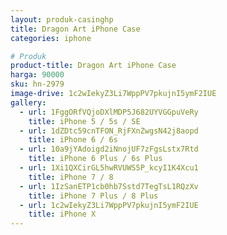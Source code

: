 ```yaml
---
layout: produk-casinghp
title: Dragon Art iPhone Case
categories: iphone

# Produk
product-title: Dragon Art iPhone Case
harga: 90000
sku: hn-2979
image-drive: 1c2wIekyZ3Li7WppPV7pkujnI5ymF2IUE
gallery:
  - url: 1FggORfVQjoDXlMDP5J682UYVGGpuVeRy
    title: iPhone 5 / 5s / SE
  - url: 1dZDtc59cnTFON_RjFXnZwgsN42j8aopd
    title: iPhone 6 / 6s
  - url: 10a9jYAdoigd2iNnojUF7zFgsLstx7Rtd
    title: iPhone 6 Plus / 6s Plus
  - url: 1Xi1QXCirGL5hwRVUWS5P_kcyI1K4Xcu1
    title: iPhone 7 / 8
  - url: 1IzSanETP1cb0hb7Sstd7TegTsL1RQzXv
    title: iPhone 7 Plus / 8 Plus
  - url: 1c2wIekyZ3Li7WppPV7pkujnI5ymF2IUE
    title: iPhone X
---
```

